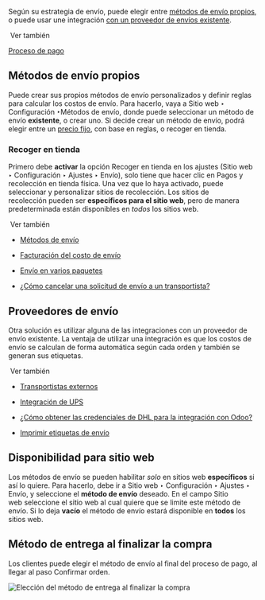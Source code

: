Según su estrategia de envío, puede elegir entre [métodos de envío propios](https://www.odoo.com/documentation/17.0/es/applications/websites/ecommerce/checkout_payment_shipping/shipping.html#ecommerce-own-shipping), o puede usar une integración [con un proveedor de envíos existente](https://www.odoo.com/documentation/17.0/es/applications/websites/ecommerce/checkout_payment_shipping/shipping.html#ecommerce-shipping-providers).

 Ver también

[Proceso de pago](https://www.odoo.com/documentation/17.0/es/applications/websites/ecommerce/checkout_payment_shipping/checkout.html)

## Métodos de envío propios[](https://www.odoo.com/documentation/17.0/es/applications/websites/ecommerce/checkout_payment_shipping/shipping.html#own-shipping-methods "Enlazar permanentemente con este título")

Puede crear sus propios métodos de envío personalizados y definir reglas para calcular los costos de envío. Para hacerlo, vaya a Sitio web ‣ Configuración ‣Métodos de envío, donde puede seleccionar un método de envío **existente**, o crear uno. Si decide crear un método de envío, podrá elegir entre un [precio fijo](https://www.odoo.com/documentation/17.0/es/applications/inventory_and_mrp/inventory/shipping_receiving/setup_configuration/delivery_method.html), con base en reglas, o recoger en tienda.

### Recoger en tienda[](https://www.odoo.com/documentation/17.0/es/applications/websites/ecommerce/checkout_payment_shipping/shipping.html#pickup-in-store "Enlazar permanentemente con este título")

Primero debe **activar** la opción Recoger en tienda en los ajustes (Sitio web ‣ Configuración ‣ Ajustes ‣ Envío), solo tiene que hacer clic en Pagos y recolección en tienda física. Una vez que lo haya activado, puede seleccionar y personalizar sitios de recolección. Los sitios de recolección pueden ser **específicos para el sitio web**, pero de manera predeterminada están disponibles en _todos_ los sitios web.

 Ver también

- [Métodos de envío](https://www.odoo.com/documentation/17.0/es/applications/inventory_and_mrp/inventory/shipping_receiving/setup_configuration/delivery_method.html)
    
- [Facturación del costo de envío](https://www.odoo.com/documentation/17.0/es/applications/inventory_and_mrp/inventory/shipping_receiving/advanced_operations_shipping/invoicing.html)
    
- [Envío en varios paquetes](https://www.odoo.com/documentation/17.0/es/applications/inventory_and_mrp/inventory/shipping_receiving/advanced_operations_shipping/multipack.html)
    
- [¿Cómo cancelar una solicitud de envío a un transportista?](https://www.odoo.com/documentation/17.0/es/applications/inventory_and_mrp/inventory/shipping_receiving/advanced_operations_shipping/cancel.html)
    

## Proveedores de envío[](https://www.odoo.com/documentation/17.0/es/applications/websites/ecommerce/checkout_payment_shipping/shipping.html#shipping-providers "Enlazar permanentemente con este título")

Otra solución es utilizar alguna de las integraciones con un proveedor de envío existente. La ventaja de utilizar una integración es que los costos de envío se calculan de forma automática según cada orden y también se generan sus etiquetas.

 Ver también

- [Transportistas externos](https://www.odoo.com/documentation/17.0/es/applications/inventory_and_mrp/inventory/shipping_receiving/setup_configuration/third_party_shipper.html)
    
- [Integración de UPS](https://www.odoo.com/documentation/17.0/es/applications/inventory_and_mrp/inventory/shipping_receiving/setup_configuration/ups_credentials.html)
    
- [¿Cómo obtener las credenciales de DHL para la integración con Odoo?](https://www.odoo.com/documentation/17.0/es/applications/inventory_and_mrp/inventory/shipping_receiving/setup_configuration/dhl_credentials.html)
    
- [Imprimir etiquetas de envío](https://www.odoo.com/documentation/17.0/es/applications/inventory_and_mrp/inventory/shipping_receiving/setup_configuration/labels.html)
    

## Disponibilidad para sitio web[](https://www.odoo.com/documentation/17.0/es/applications/websites/ecommerce/checkout_payment_shipping/shipping.html#website-availability "Enlazar permanentemente con este título")

Los métodos de envío se pueden habilitar _solo_ en sitios web **específicos** si así lo quiere. Para hacerlo, debe ir a Sitio web ‣ Configuración ‣ Ajustes ‣ Envío, y seleccione el **método de envío** deseado. En el campo Sitio web seleccione el sitio web al cual quiere que se limite este método de envío. Si lo deja **vacío** el método de envío estará disponible en **todos** los sitios web.

## Método de entrega al finalizar la compra[](https://www.odoo.com/documentation/17.0/es/applications/websites/ecommerce/checkout_payment_shipping/shipping.html#delivery-method-at-checkout "Enlazar permanentemente con este título")

Los clientes puede elegir el método de envío al final del proceso de pago, al llegar al paso Confirmar orden.

![Elección del método de entrega al finalizar la compra](https://www.odoo.com/documentation/17.0/es/_images/shipping-checkout.png)